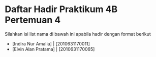 # Daftar Hadir Praktikum 4B Pertemuan 4
Silahkan isi list nama di bawah ini apabila hadir dengan format berikut

- [Indira Nur Amalia] | [2010631170011]
- [Elvin Alan Pratama] | [2010631170065]

